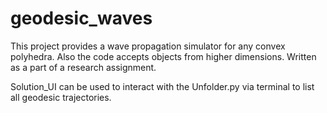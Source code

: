 # geodesic_waves

This project provides a wave propagation simulator for any convex polyhedra. Also the code accepts objects from higher dimensions. Written as a part of a research assignment.

Solution_UI can be used to interact with the Unfolder.py via terminal to list all geodesic trajectories.

